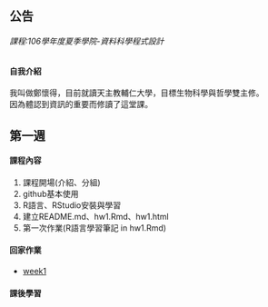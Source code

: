﻿## 公告

###### 課程:106學年度夏季學院-資料科學程式設計

#### 自我介紹

我叫做鄭懷得，目前就讀天主教輔仁大學，目標生物科學與哲學雙主修。  <br />
因為體認到資訊的重要而修讀了這堂課。  <br />


## 第一週

#### 課程內容 

1.  課程開場(介紹、分組)  <br />
2.  github基本使用  <br />
3.  R語言、RStudio安裝與學習  <br />
4.  建立README.md、hw1.Rmd、hw1.html  <br />
5.  第一次作業(R語言學習筆記 in hw1.Rmd)  <br />

#### 回家作業

-  [week1](https://white-zheng.github.io/xxx/week1/HW1.html)

#### 課後學習
